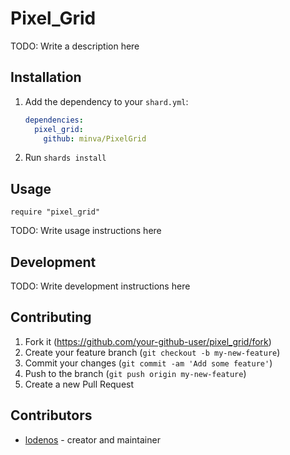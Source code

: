 # Pixel_Grid

TODO: Write a description here

## Installation

1. Add the dependency to your `shard.yml`:

   ```yaml
   dependencies:
     pixel_grid:
       github: minva/PixelGrid
   ```

2. Run `shards install`

## Usage

```crystal
require "pixel_grid"
```

TODO: Write usage instructions here

## Development

TODO: Write development instructions here

## Contributing

1. Fork it (<https://github.com/your-github-user/pixel_grid/fork>)
2. Create your feature branch (`git checkout -b my-new-feature`)
3. Commit your changes (`git commit -am 'Add some feature'`)
4. Push to the branch (`git push origin my-new-feature`)
5. Create a new Pull Request

## Contributors

- [lodenos](https://github.com/lodenos) - creator and maintainer
